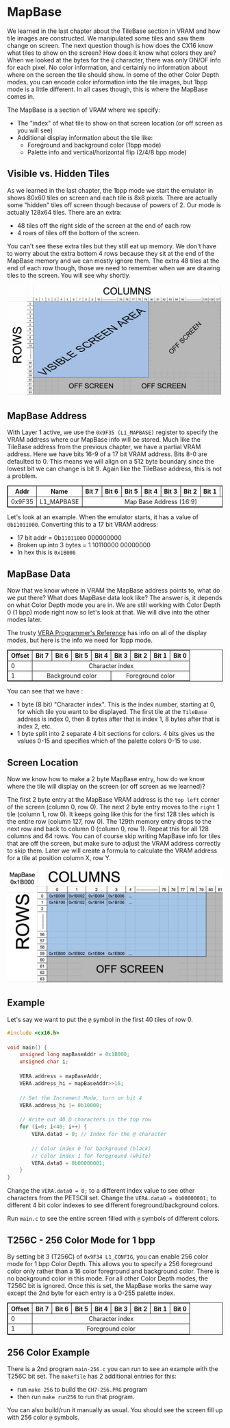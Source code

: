 # MapBase
We learned in the last chapter about the TileBase section in VRAM and how tile images are constructed. We manipulated some tiles and saw them change on screen. The next question though is how does the CX16 know what tiles to show on the screen? How does it know what colors they are? When we looked at the bytes for the `@` character, there was only ON/OF info for each pixel. No color information, and certainly no information about where on the screen the tile should show. In some of the other Color Depth modes, you can encode color information into the tile images, but 1bpp mode is a little different. In all cases though, this is where the MapBase comes in.

The MapBase is a section of VRAM where we specify:
- The "index" of what tile to show on that screen location (or off screen as you will see)
- Additional display information about the tile like:
    - Foreground and background color (1bpp mode)
    - Palette info and vertical/horizontal flip (2/4/8 bpp mode)

## Visible vs. Hidden Tiles
As we learned in the last chapter, the 1bpp mode we start the emulator in shows 80x60 tiles on screen and each tile is 8x8 pixels. There are actually some "hidden" tiles off screen though because of powers of 2. Our mode is actually 128x64 tiles. There are an extra:
- 48 tiles off the right side of the screen at the end of each row
- 4 rows of tiles off the bottom of the screen.

You can't see these extra tiles but they still eat up memory. We don't have to worry about the extra bottom 4 rows because they sit at the end of the MapBase memory and we can mostly ignore them. The extra 48 tiles at the end of each row though, those we need to remember when we are drawing tiles to the screen. You will see why shortly.

![Visible Tiles](visible-tiles.jpg)

## MapBase Address
With Layer 1 active, we use the `0x9F35 (L1_MAPBASE)` register to specify the VRAM address where our MapBase info will be stored. Much like the TileBase address from the previous chapter, we have a partial VRAM address. Here we have bits 16-9 of a 17 bit VRAM address. Bits 8-0 are defaulted to 0. This means we will align on a 512 byte boundary since the lowest bit we can change is bit 9. Again like the TileBase address, this is not a problem.

<table>
	<tbody>
    <tr>
		<th>Addr</th>
		<th>Name</th>
		<th>Bit&nbsp;7</th>
		<th>Bit&nbsp;6</th>
		<th>Bit&nbsp;5 </th>
		<th>Bit&nbsp;4</th>
		<th>Bit&nbsp;3 </th>
		<th>Bit&nbsp;2</th>
		<th>Bit&nbsp;1 </th>
		<th>Bit&nbsp;0</th>
	</tr>
    <tr>
		<td>0x9F35</td>
		<td>L1_MAPBASE</td>
		<td colspan="8" align="center">Map Base Address (16:9)</td>
	</tr>
    </tbody>
</table>

Let's look at an example. When the emulator starts, it has a value of `0b11011000`. Converting this to a 17 bit VRAM address:

- 17 bit addr = 0b`11011000` 000000000
- Broken up into 3 bytes = 1 10110000 00000000
- In hex this is `0x1B000`

## MapBase Data
Now that we know where in VRAM the MapBase address points to, what do we put there? What does MapBase data look like? The answer is, it depends on what Color Depth mode you are in. We are still working with Color Depth 0 (1 bpp) mode right now so let's look at that. We will dive into the other modes later.

The trusty [VERA Programmer's Reference](https://github.com/X16Community/x16-docs/blob/master/VERA%20Programmer's%20Reference.md#tile-mode-1-bpp-16-color-text-mode) has info on all of the display modes, but here is the info we need for 1bpp mode.
<table>
	<tr>
		<th>Offset</th>
		<th>Bit&nbsp;7</th>
		<th>Bit&nbsp;6</th>
		<th>Bit&nbsp;5</th>
		<th>Bit&nbsp;4</th>
		<th>Bit&nbsp;3</th>
		<th>Bit&nbsp;2</th>
		<th>Bit&nbsp;1</th>
		<th>Bit&nbsp;0</th>
	</tr>
	<tr>
		<td>0</td>
		<td align="center" colspan="8">Character index</td>
	</tr>
	<tr>
		<td>1</td>
		<td align="center" colspan="4">Background color</td>
		<td align="center" colspan="4">Foreground color</td>
	</tr>
</table>

You can see that we have :
- 1 byte (8 bit) "Character index". This is the index number, starting at 0, for which tile you want to be displayed. The first tile at the `TileBase` address is index 0, then 8 bytes after that is index 1, 8 bytes after that is index 2, etc.
- 1 byte split into 2 separate 4 bit sections for colors. 4 bits gives us the values 0-15 and specifies which of the palette colors 0-15 to use.

## Screen Location
Now we know how to make a 2 byte MapBase entry, how do we know where the tile will display on the screen (or off screen as we learned)?

The first 2 byte entry at the MapBase VRAM address is the `top left` corner of the screen (column 0, row 0). The next 2 byte entry moves to the `right` 1 tile (column 1, row 0). It keeps going like this for the first 128 tiles which is the entire row (column 127, row 0). The 129th memory entry drops to the next row and back to column 0 (column 0, row 1). Repeat this for all 128 columns and 64 rows. You can of course skip writing MapBase info for tiles that are off the screen, but make sure to adjust the VRAM address correctly to skip them. Later we will create a formula to calculate the VRAM address for a tile at position column X, row Y.

![MapBase Addresses](mapbase-addr.jpg)
## Example
Let's say we want to put the `@` symbol in the first 40 tiles of row 0.

```C
#include <cx16.h>

void main() {
    unsigned long mapBaseAddr = 0x1B000;
    unsigned char i;

    VERA.address = mapBaseAddr;
    VERA.address_hi = mapBaseAddr>>16;

    // Set the Increment Mode, turn on bit 4
    VERA.address_hi |= 0b10000;

    // Write out 40 @ characters in the top row
    for (i=0; i<40; i++) {
        VERA.data0 = 0; // Index for the @ character
        
        // Color index 0 for background (black)
        // Color index 1 for foreground (white)
        VERA.data0 = 0b00000001; 
    }
}
```

Change the `VERA.data0 = 0;` to a different index value to see other characters from the PETSCII set. Change the `VERA.data0 = 0b00000001;` to different 4 bit color indexes to see different foreground/background colors.

Run `main.c` to see the entire screen filled with `@` symbols of different colors.

## T256C - 256 Color Mode for 1 bpp
By setting bit 3 (T256C) of `0x9F34 L1_CONFIG`, you can enable 256 color mode for 1 bpp Color Depth. This allows you to specify a 256 foreground color only rather than a 16 color foreground and background color. There is no background color in this mode. For all other Color Depth modes, the T256C bit is ignored. Once this is set, the MapBase works the same way except the 2nd byte for each entry is a 0-255 palette index.

<table>
	<tr>
		<th>Offset</th>
		<th>Bit&nbsp;7</th>
		<th>Bit&nbsp;6</th>
		<th>Bit&nbsp;5</th>
		<th>Bit&nbsp;4</th>
		<th>Bit&nbsp;3</th>
		<th>Bit&nbsp;2</th>
		<th>Bit&nbsp;1</th>
		<th>Bit&nbsp;0</th>
	</tr>
	<tr>
		<td>0</td>
		<td align="center" colspan="8">Character index</td>
	</tr>
	<tr>
		<td>1</td>
		<td align="center" colspan="8">Foreground color</td>
	</tr>
</table>

<!-- Extra styling info for some Markdown engines (e.g. VSCode) -->
<style>
table, th, td {
  border: 1px solid;
}
</style>

## 256 Color Example
There is a 2nd program `main-256.c` you can run to see an example with the T256C bit set. The `makefile` has 2 additional entries for this:
- run `make 256` to build the `CH7-256.PRG` program
- then run `make run256` to run that program.

You can also build/run it manually as usual. You should see the screen fill up with 256 color `@` symbols.

